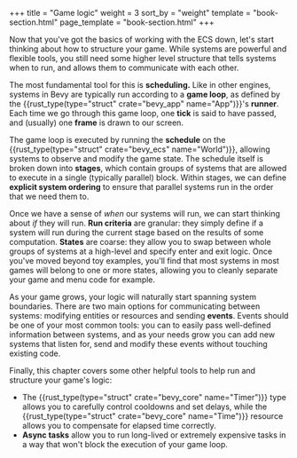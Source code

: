 +++
title = "Game logic"
weight = 3
sort_by = "weight"
template = "book-section.html"
page_template = "book-section.html"
+++

Now that you've got the basics of working with the ECS down, let's start thinking about how to structure your game.
While systems are powerful and flexible tools, you still need some higher level structure that tells systems when to run, and allows them to communicate with each other.

The most fundamental tool for this is **scheduling.**
Like in other engines, systems in Bevy are typically run according to a **game loop**, as defined by the {{rust_type(type="struct" crate="bevy_app" name="App")}}'s **runner**.
Each time we go through this game loop, one **tick** is said to have passed, and (usually) one **frame** is drawn to our screen.

The game loop is executed by running the **schedule** on the {{rust_type(type="struct" crate="bevy_ecs" name="World")}}, allowing systems to observe and modify the game state.
The schedule itself is broken down into **stages**, which contain groups of systems that are allowed to execute in a single (typically parallel) block.
Within stages, we can define **explicit system ordering** to ensure that parallel systems run in the order that we need them to.

Once we have a sense of *when* our systems will run, we can start thinking about *if* they will run.
**Run criteria** are granular: they simply define if a system will run during the current stage based on the results of some computation.
**States** are coarse: they allow you to swap between whole groups of systems at a high-level and specify enter and exit logic.
Once you've moved beyond toy examples, you'll find that most systems in most games will belong to one or more states, allowing you to cleanly separate your game and menu code for example.

As your game grows, your logic will naturally start spanning system boundaries.
There are two main options for communicating between systems: modifying entities or resources and sending **events**.
Events should be one of your most common tools: you can to easily pass well-defined information between systems, and as your needs grow you can add new systems that listen for, send and modify these events without touching existing code.

Finally, this chapter covers some other helpful tools to help run and structure your game's logic:

- The {{rust_type(type="struct" crate="bevy_core" name="Timer")}} type allows you to carefully control cooldowns and set delays, while the {{rust_type(type="struct" crate="bevy_core" name="Time")}} resource allows you to compensate for elapsed time correctly.
- **Async tasks** allow you to run long-lived or extremely expensive tasks in a way that won't block the execution of your game loop.
